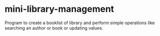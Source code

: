 # mini-library-management
Program to create a booklist of library and perform simple operations like searching an author or book or updating values. 

